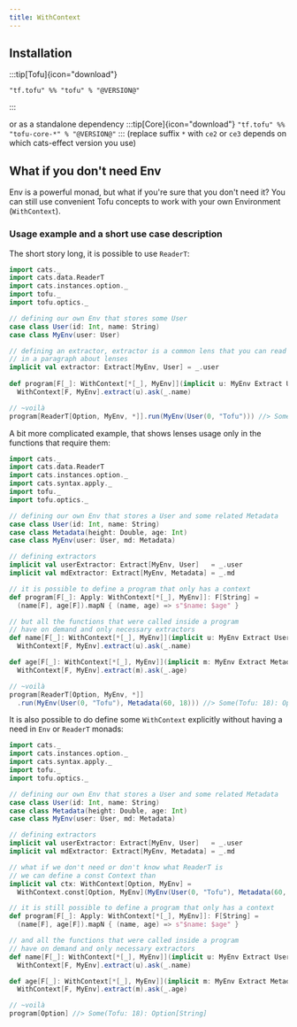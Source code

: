 ```yaml
---
title: WithContext
---
```

## Installation
:::tip[Tofu]{icon="download"}
```
"tf.tofu" %% "tofu" % "@VERSION@"
```  
:::

or as a standalone dependency 
:::tip[Core]{icon="download"}
`"tf.tofu" %% "tofu-core-*" % "@VERSION@"`
:::
(replace suffix `*` with `ce2` or `ce3` depends on which cats-effect version you use)

## What if you don't need Env

Env is a powerful monad, but what if you're sure that you don't need it?
You can still use convenient Tofu concepts to work with your own Environment (`WithContext`).  

### Usage example and a short use case description  

The short story long, it is possible to use `ReaderT`:
 
```scala
import cats._
import cats.data.ReaderT
import cats.instances.option._
import tofu._
import tofu.optics._

// defining our own Env that stores some User
case class User(id: Int, name: String)
case class MyEnv(user: User)

// defining an extractor, extractor is a common lens that you can read about
// in a paragraph about lenses
implicit val extractor: Extract[MyEnv, User] = _.user
      
def program[F[_]: WithContext[*[_], MyEnv]](implicit u: MyEnv Extract User): F[String] = 
  WithContext[F, MyEnv].extract(u).ask(_.name)

// ~voilà
program[ReaderT[Option, MyEnv, *]].run(MyEnv(User(0, "Tofu"))) //> Some(Tofu): Option[String]

```

A bit more complicated example, that shows lenses usage only in the functions that require them:

```scala
import cats._
import cats.data.ReaderT
import cats.instances.option._
import cats.syntax.apply._
import tofu._
import tofu.optics._

// defining our own Env that stores a User and some related Metadata
case class User(id: Int, name: String)
case class Metadata(height: Double, age: Int)
case class MyEnv(user: User, md: Metadata)

// defining extractors
implicit val userExtractor: Extract[MyEnv, User]   = _.user
implicit val mdExtractor: Extract[MyEnv, Metadata] = _.md

// it is possible to define a program that only has a context
def program[F[_]: Apply: WithContext[*[_], MyEnv]]: F[String] = 
  (name[F], age[F]).mapN { (name, age) => s"$name: $age" }

// but all the functions that were called inside a program
// have on demand and only necessary extractors
def name[F[_]: WithContext[*[_], MyEnv]](implicit u: MyEnv Extract User): F[String] = 
  WithContext[F, MyEnv].extract(u).ask(_.name)

def age[F[_]: WithContext[*[_], MyEnv]](implicit m: MyEnv Extract Metadata): F[Int] = 
  WithContext[F, MyEnv].extract(m).ask(_.age)

// ~voilà
program[ReaderT[Option, MyEnv, *]]
  .run(MyEnv(User(0, "Tofu"), Metadata(60, 18))) //> Some(Tofu: 18): Option[String]
```

It is also possible to do define some `WithContext` explicitly without having a need in `Env` or `ReaderT` monads:

```scala
import cats._
import cats.instances.option._
import cats.syntax.apply._
import tofu._
import tofu.optics._

// defining our own Env that stores a User and some related Metadata
case class User(id: Int, name: String)
case class Metadata(height: Double, age: Int)
case class MyEnv(user: User, md: Metadata)

// defining extractors
implicit val userExtractor: Extract[MyEnv, User]   = _.user
implicit val mdExtractor: Extract[MyEnv, Metadata] = _.md

// what if we don't need or don't know what ReaderT is
// we can define a const Context than
implicit val ctx: WithContext[Option, MyEnv] =
  WithContext.const[Option, MyEnv](MyEnv(User(0, "Tofu"), Metadata(60, 18)))

// it is still possible to define a program that only has a context
def program[F[_]: Apply: WithContext[*[_], MyEnv]]: F[String] =
  (name[F], age[F]).mapN { (name, age) => s"$name: $age" }

// and all the functions that were called inside a program
// have on demand and only necessary extractors
def name[F[_]: WithContext[*[_], MyEnv]](implicit u: MyEnv Extract User): F[String] =
  WithContext[F, MyEnv].extract(u).ask(_.name)

def age[F[_]: WithContext[*[_], MyEnv]](implicit m: MyEnv Extract Metadata): F[Int] =
  WithContext[F, MyEnv].extract(m).ask(_.age)

// ~voilà
program[Option] //> Some(Tofu: 18): Option[String]
```
